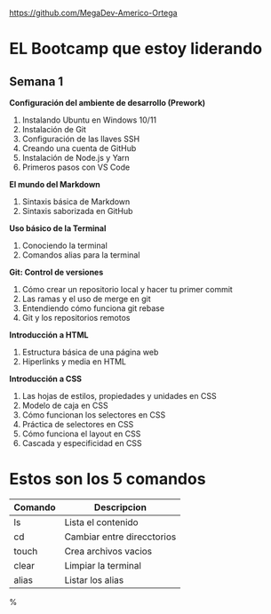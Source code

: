 https://github.com/MegaDev-Americo-Ortega

# EL Bootcamp que estoy liderando
## Semana 1
**Configuración del ambiente de desarrollo (Prework)**
1. Instalando Ubuntu en Windows 10/11
1. Instalación de Git
1. Configuración de las llaves SSH
1. Creando una cuenta de GitHub
1. Instalación de Node.js y Yarn
1. Primeros pasos con VS Code

**El mundo del Markdown**
1. Sintaxis básica de Markdown
2. Sintaxis saborizada en GitHub

**Uso básico de la Terminal**
1. ️Conociendo la terminal
2. ️Comandos alias para la terminal

**Git: Control de versiones**
1. Cómo crear un repositorio local y hacer tu primer commit
2. Las ramas y el uso de merge en git
3. Entendiendo cómo funciona git rebase
4. Git y los repositorios remotos

**Introducción a HTML**
1. Estructura básica de una página web
2. Hiperlinks y media en HTML

**Introducción a CSS**
1. Las hojas de estilos, propiedades y unidades en CSS
2. Modelo de caja en CSS
3. Cómo funcionan los selectores en CSS
4. Práctica de selectores en CSS
5. Cómo funciona el layout en CSS
6. Cascada y especificidad en CSS

# Estos son los 5 comandos
| Comando | Descripcion                   |
|---------|-------------------------------|
| ls      | Lista el contenido            |
| cd      | Cambiar entre direcctorios    |
| touch   | Crea archivos vacios          |
| clear   | Limpiar la terminal           |
| alias   | Listar los alias              |
%            